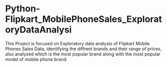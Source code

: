 # Python-Flipkart_MobilePhoneSales_ExploratoryDataAnalysi
This Project is focused on Exploratory data analysis of Flipkart Mobile Phones Sales Data,  identifying the diffrent brands and their range of prices, also analyzed which is the most popular brand along with the most popular model of mobile phone brand.
